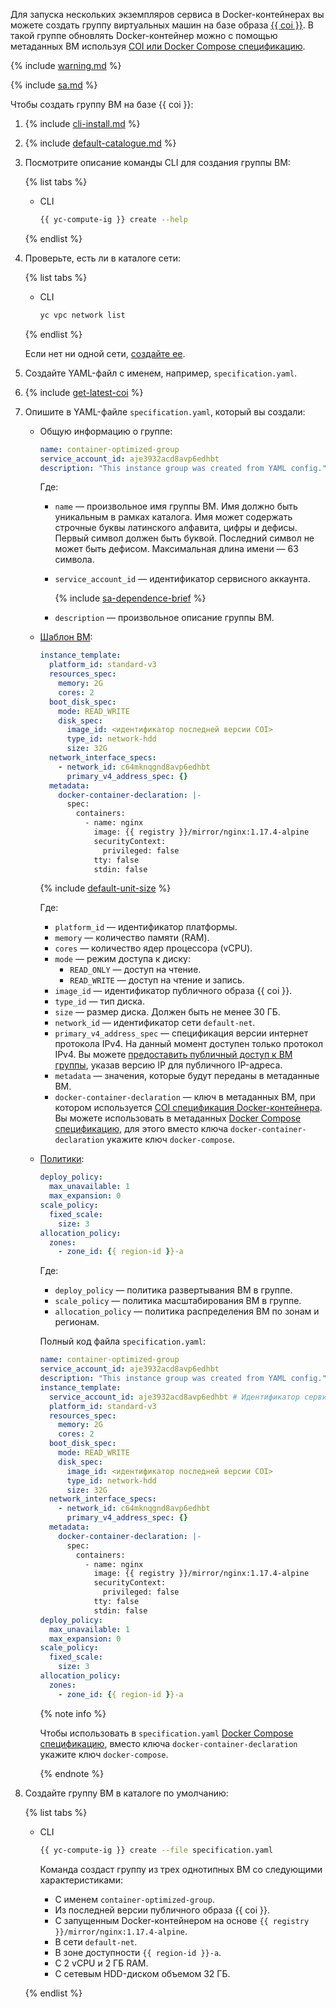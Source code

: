 Для запуска нескольких экземпляров сервиса в Docker-контейнерах вы можете создать группу виртуальных машин на базе образа [{{ coi }}](../../cos/concepts/index.md). В такой группе обновлять Docker-контейнер можно с помощью метаданных ВМ используя [COI или Docker Compose спецификацию](../../cos/concepts/coi-specifications.md).

{% include [warning.md](warning.md) %}

{% include [sa.md](sa.md) %}

Чтобы создать группу ВМ на базе {{ coi }}:

1. {% include [cli-install.md](../cli-install.md) %}

1. {% include [default-catalogue.md](../default-catalogue.md) %}

1. Посмотрите описание команды CLI для создания группы ВМ:

   {% list tabs %}

   - CLI

     ```bash
     {{ yc-compute-ig }} create --help
     ```

   {% endlist %}

1. Проверьте, есть ли в каталоге сети:

   {% list tabs %}

   - CLI

     ```bash
     yc vpc network list
     ```

   {% endlist %}

   Если нет ни одной сети, [создайте ее](../../vpc/operations/network-create.md).

1. Создайте YAML-файл с именем, например, `specification.yaml`.

1. {% include [get-latest-coi](../container-registry/get-latest-coi.md) %}

1. Опишите в YAML-файле `specification.yaml`, который вы создали:

   * Общую информацию о группе:

     ```yaml
     name: container-optimized-group
     service_account_id: aje3932acd8avp6edhbt
     description: "This instance group was created from YAML config."
     ```

     Где:

     * `name` — произвольное имя группы ВМ. Имя должно быть уникальным в рамках каталога. Имя может содержать строчные буквы латинского алфавита, цифры и дефисы. Первый символ должен быть буквой. Последний символ не может быть дефисом. Максимальная длина имени — 63 символа.
     * `service_account_id` — идентификатор сервисного аккаунта.

       {% include [sa-dependence-brief](../../_includes/instance-groups/sa-dependence-brief.md) %}

     * `description` — произвольное описание группы ВМ.

   * [Шаблон ВМ](../../compute/concepts/instance-groups/instance-template.md):

     ```yaml
     instance_template:
       platform_id: standard-v3
       resources_spec:
         memory: 2G
         cores: 2
       boot_disk_spec:
         mode: READ_WRITE
         disk_spec:
           image_id: <идентификатор последней версии COI>
           type_id: network-hdd
           size: 32G
       network_interface_specs:
         - network_id: c64mknqgnd8avp6edhbt
           primary_v4_address_spec: {}
       metadata:
         docker-container-declaration: |-
           spec:
             containers:
               - name: nginx
                 image: {{ registry }}/mirror/nginx:1.17.4-alpine
                 securityContext:
                   privileged: false
                 tty: false
                 stdin: false
     ```

     {% include [default-unit-size](default-unit-size.md) %}

     Где:

     * `platform_id` — идентификатор платформы.
     * `memory` — количество памяти (RAM).
     * `cores` — количество ядер процессора (vCPU).
     * `mode` — режим доступа к диску:
         * `READ_ONLY` — доступ на чтение.
         * `READ_WRITE` — доступ на чтение и запись.
     * `image_id` — идентификатор публичного образа {{ coi }}.
     * `type_id` — тип диска.
     * `size` — размер диска. Должен быть не менее 30 ГБ.
     * `network_id` — идентификатор сети `default-net`.
     * `primary_v4_address_spec` — спецификация версии интернет протокола IPv4. На данный момент доступен только протокол IPv4. Вы можете [предоставить публичный доступ к ВМ группы](../../compute/concepts/instance-groups/instance-template.md#instance-template), указав версию IP для публичного IP-адреса.
     * `metadata` — значения, которые будут переданы в метаданные ВМ.
     * `docker-container-declaration` — ключ в метаданных ВМ, при котором используется [COI спецификация Docker-контейнера](../../cos/concepts/coi-specifications.md). Вы можете использовать в метаданных [Docker Compose спецификацию](../../cos/concepts/coi-specifications.md#compose-spec), для этого вместо ключа `docker-container-declaration` укажите ключ `docker-compose`.

   * [Политики](../../compute/concepts/instance-groups/policies/index.md):

     ```yaml
     deploy_policy:
       max_unavailable: 1
       max_expansion: 0
     scale_policy:
       fixed_scale:
         size: 3
     allocation_policy:
       zones:
         - zone_id: {{ region-id }}-a
     ```

     Где:

     * `deploy_policy` — политика развертывания ВМ в группе.
     * `scale_policy` — политика масштабирования ВМ в группе.
     * `allocation_policy` — политика распределения ВМ по зонам и регионам.

     Полный код файла `specification.yaml`:

     ```yaml
     name: container-optimized-group
     service_account_id: aje3932acd8avp6edhbt
     description: "This instance group was created from YAML config."
     instance_template:
       service_account_id: aje3932acd8avp6edhbt # Идентификатор сервисного аккаунта для доступа к приватным Docker-образам.
       platform_id: standard-v3
       resources_spec:
         memory: 2G
         cores: 2
       boot_disk_spec:
         mode: READ_WRITE
         disk_spec:
           image_id: <идентификатор последней версии COI>
           type_id: network-hdd
           size: 32G
       network_interface_specs:
         - network_id: c64mknqgnd8avp6edhbt
           primary_v4_address_spec: {}
       metadata:
         docker-container-declaration: |-
           spec:
             containers:
               - name: nginx
                 image: {{ registry }}/mirror/nginx:1.17.4-alpine
                 securityContext:
                   privileged: false
                 tty: false
                 stdin: false
     deploy_policy:
       max_unavailable: 1
       max_expansion: 0
     scale_policy:
       fixed_scale:
         size: 3
     allocation_policy:
       zones:
         - zone_id: {{ region-id }}-a
     ```

     {% note info %}

     Чтобы использовать в `specification.yaml` [Docker Compose спецификацию](../../cos/concepts/coi-specifications.md#compose-spec),  вместо ключа `docker-container-declaration` укажите ключ `docker-compose`.

     {% endnote %}

1. Создайте группу ВМ в каталоге по умолчанию:

   {% list tabs %}

   - CLI

     ```bash
     {{ yc-compute-ig }} create --file specification.yaml
     ```

     Команда создаст группу из трех однотипных ВМ со следующими характеристиками:
     * С именем `container-optimized-group`.
     * Из последней версии публичного образа {{ coi }}.
     * С запущенным Docker-контейнером на основе `{{ registry }}/mirror/nginx:1.17.4-alpine`.
     * В сети `default-net`.
     * В зоне доступности `{{ region-id }}-a`.
     * С 2 vCPU и 2 ГБ RAM.
     * С сетевым HDD-диском объемом 32 ГБ.

   {% endlist %}